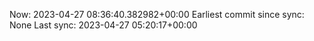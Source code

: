Now: 2023-04-27 08:36:40.382982+00:00 Earliest commit since sync: None Last sync: 2023-04-27 05:20:17+00:00
